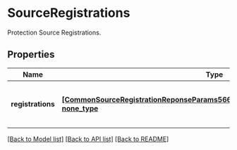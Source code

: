 # SourceRegistrations

Protection Source Registrations.

## Properties
Name | Type | Description | Notes
------------ | ------------- | ------------- | -------------
**registrations** | [**[CommonSourceRegistrationReponseParams5664183a76b842b48044Ac90d2dc4b64], none_type**](CommonSourceRegistrationReponseParams5664183a76b842b48044Ac90d2dc4b64.md) | Specifies the list of Protection Source Registrations. | [optional] 

[[Back to Model list]](../README.md#documentation-for-models) [[Back to API list]](../README.md#documentation-for-api-endpoints) [[Back to README]](../README.md)


